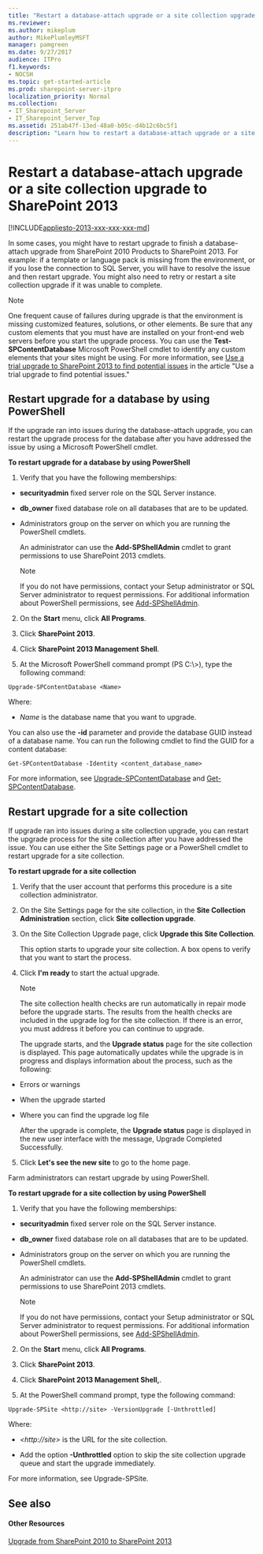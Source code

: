 ```yaml
---
title: "Restart a database-attach upgrade or a site collection upgrade to SharePoint 2013"
ms.reviewer: 
ms.author: mikeplum
author: MikePlumleyMSFT
manager: pamgreen
ms.date: 9/27/2017
audience: ITPro
f1.keywords:
- NOCSH
ms.topic: get-started-article
ms.prod: sharepoint-server-itpro
localization_priority: Normal
ms.collection:
- IT_Sharepoint_Server
- IT_Sharepoint_Server_Top
ms.assetid: 251ab47f-13ed-48a0-b05c-d4b12c6bc5f1
description: "Learn how to restart a database-attach upgrade or a site collection upgrade to SharePoint 2013."
---
```


# Restart a database-attach upgrade or a site collection upgrade to SharePoint 2013

[!INCLUDE[appliesto-2013-xxx-xxx-xxx-md](../includes/appliesto-2013-xxx-xxx-xxx-md.md)]
  
In some cases, you might have to restart upgrade to finish a database-attach upgrade from SharePoint 2010 Products to SharePoint 2013. For example: if a template or language pack is missing from the environment, or if you lose the connection to SQL Server, you will have to resolve the issue and then restart upgrade. You might also need to retry or restart a site collection upgrade if it was unable to complete.
  
> [!NOTE]
> One frequent cause of failures during upgrade is that the environment is missing customized features, solutions, or other elements. Be sure that any custom elements that you must have are installed on your front-end web servers before you start the upgrade process. You can use the **Test-SPContentDatabase** Microsoft PowerShell cmdlet to identify any custom elements that your sites might be using. For more information, see [Use a trial upgrade to SharePoint 2013 to find potential issues](/previous-versions/office/sharepoint-server-2010/cc262155(v=office.14)#Customizations) in the article "Use a trial upgrade to find potential issues." 
  
## Restart upgrade for a database by using PowerShell
<a name="DatabaseRestart"> </a>

If the upgrade ran into issues during the database-attach upgrade, you can restart the upgrade process for the database after you have addressed the issue by using a Microsoft PowerShell cmdlet. 
  
 **To restart upgrade for a database by using PowerShell**
  
1. Verify that you have the following memberships:
    
  - **securityadmin** fixed server role on the SQL Server instance. 
    
  - **db_owner** fixed database role on all databases that are to be updated. 
    
  - Administrators group on the server on which you are running the PowerShell cmdlets.
    
    An administrator can use the **Add-SPShellAdmin** cmdlet to grant permissions to use SharePoint 2013 cmdlets. 
    
    > [!NOTE]
    > If you do not have permissions, contact your Setup administrator or SQL Server administrator to request permissions. For additional information about PowerShell permissions, see [Add-SPShellAdmin](/powershell/module/sharepoint-server/Add-SPShellAdmin?view=sharepoint-ps). 
  
2. On the **Start** menu, click **All Programs**.
    
3. Click **SharePoint 2013**.
    
4. Click **SharePoint 2013 Management Shell**.
    
5. At the Microsoft PowerShell command prompt (PS C:\\>), type the following command:
    
  ```
  Upgrade-SPContentDatabase <Name>
  ```

  Where:
    
  -  _Name_ is the database name that you want to upgrade. 
    
   You can also use the **-id** parameter and provide the database GUID instead of a database name. You can run the following cmdlet to find the GUID for a content database: 
    
  ```
  Get-SPContentDatabase -Identity <content_database_name>
  ```

   For more information, see [Upgrade-SPContentDatabase](/powershell/module/sharepoint-server/Upgrade-SPContentDatabase?view=sharepoint-ps) and [Get-SPContentDatabase](/powershell/module/sharepoint-server/Get-SPContentDatabase?view=sharepoint-ps).
    
## Restart upgrade for a site collection
<a name="DatabaseRestart"> </a>

If upgrade ran into issues during a site collection upgrade, you can restart the upgrade process for the site collection after you have addressed the issue. You can use either the Site Settings page or a PowerShell cmdlet to restart upgrade for a site collection.
  
 **To restart upgrade for a site collection**
  
1. Verify that the user account that performs this procedure is a site collection administrator.
    
2. On the Site Settings page for the site collection, in the **Site Collection Administration** section, click **Site collection upgrade**.
    
3. On the Site Collection Upgrade page, click **Upgrade this Site Collection**.
    
    This option starts to upgrade your site collection. A box opens to verify that you want to start the process.
    
4. Click **I'm ready** to start the actual upgrade. 
    
    > [!NOTE]
    > The site collection health checks are run automatically in repair mode before the upgrade starts. The results from the health checks are included in the upgrade log for the site collection. If there is an error, you must address it before you can continue to upgrade. 
  
    The upgrade starts, and the **Upgrade status** page for the site collection is displayed. This page automatically updates while the upgrade is in progress and displays information about the process, such as the following: 
    
  - Errors or warnings
    
  - When the upgrade started
    
  - Where you can find the upgrade log file
    
    After the upgrade is complete, the **Upgrade status** page is displayed in the new user interface with the message, Upgrade Completed Successfully. 
    
5. Click **Let's see the new site** to go to the home page. 
    
Farm administrators can restart upgrade by using PowerShell.
  
 **To restart upgrade for a site collection by using PowerShell**
  
1. Verify that you have the following memberships:
    
  - **securityadmin** fixed server role on the SQL Server instance. 
    
  - **db_owner** fixed database role on all databases that are to be updated. 
    
  - Administrators group on the server on which you are running the PowerShell cmdlets.
    
    An administrator can use the **Add-SPShellAdmin** cmdlet to grant permissions to use SharePoint 2013 cmdlets. 
    
    > [!NOTE]
    > If you do not have permissions, contact your Setup administrator or SQL Server administrator to request permissions. For additional information about PowerShell permissions, see [Add-SPShellAdmin](/powershell/module/sharepoint-server/Add-SPShellAdmin?view=sharepoint-ps). 
  
2. On the **Start** menu, click **All Programs**.
    
3. Click **SharePoint 2013**.
    
4. Click **SharePoint 2013 Management Shell,**. 
    
5. At the PowerShell command prompt, type the following command:
    
  ```
  Upgrade-SPSite <http://site> -VersionUpgrade [-Unthrottled]
  ```

  Where:
    
  -  _\<http://site\>_ is the URL for the site collection. 
    
  - Add the option **-Unthrottled** option to skip the site collection upgrade queue and start the upgrade immediately. 
    
For more information, see Upgrade-SPSite.
  
## See also
<a name="DatabaseRestart"> </a>

#### Other Resources

[Upgrade from SharePoint 2010 to SharePoint 2013](upgrade-from-sharepoint-2010-to-sharepoint-2013.md)

